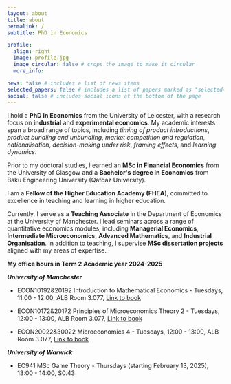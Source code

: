 ```yaml
---
layout: about
title: about
permalink: /
subtitle: PhD in Economics

profile:
  align: right
  image: profile.jpg
  image_circular: false # crops the image to make it circular
  more_info:

news: false # includes a list of news items
selected_papers: false # includes a list of papers marked as "selected={true}"
social: false # includes social icons at the bottom of the page
---
```


I hold a **PhD in Economics** from the University of Leicester, with a research focus on **industrial** and **experimental economics**. My academic interests span a broad range of topics, including _timing of product introductions_, _product bundling and unbundling_, _market competition and regulation_, _nationalisation_, _decision-making under risk_, _framing effects_, and _learning dynamics_.

Prior to my doctoral studies, I earned an **MSc in Financial Economics** from the University of Glasgow and a **Bachelor's degree in Economics** from Baku Engineering University (Qafqaz University).

I am a **Fellow of the Higher Education Academy (FHEA)**, committed to excellence in teaching and learning in higher education.

Currently, I serve as a **Teaching Associate** in the Department of Economics at the University of Manchester. I lead seminars across a range of quantitative economics modules, including **Managerial Economics**, **Intermediate Microeconomics**, **Advanced Mathematics**, and **Industrial Organisation**. In addition to teaching, I supervise **MSc dissertation projects** aligned with my areas of expertise.


**My office hours in Term 2 Academic year 2024-2025**

***University of Manchester***
- ECON10192&20192 Introduction to Mathematical Economics - Tuesdays, 11:00 - 12:00, ALB Room 3.077, [Link to book](https://outlook.office.com/bookwithme/user/8d32af087f78416f9aa9cf90261b0d9b@manchester.ac.uk/meetingtype/ORT8H2gr9UWTAFRahJ2hyA2?anonymous&ep=mLinkFromTile) 

- ECON10172&20172 Principles of Microeconomics Theory 2 - Tuesdays, 12:00 - 13:00, ALB Room 3.077, [Link to book](https://outlook.office.com/bookwithme/user/8d32af087f78416f9aa9cf90261b0d9b@manchester.ac.uk/meetingtype/Vuj5U3xloU6EXEUbqCw35Q2?anonymous&ep=mLinkFromTile) 

- ECON20022&30022 Microeconomics 4  - Tuesdays, 12:00 - 13:00, ALB Room 3.077, [Link to book](https://outlook.office.com/bookwithme/user/8d32af087f78416f9aa9cf90261b0d9b@manchester.ac.uk/meetingtype/Vuj5U3xloU6EXEUbqCw35Q2?anonymous&ep=mLinkFromTile)

***University of Warwick***
- EC941 MSc Game Theory - Thursdays (starting February 13, 2025), 13:00 - 14:00, S0.43